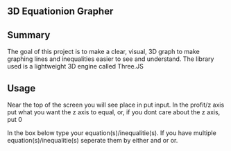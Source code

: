 3D Equationion Grapher
-------------------

## Summary

The goal of this project is to make a clear, visual, 3D graph to make graphing lines and inequalities easier to see and understand.
The library used is a lightweight 3D engine called Three.JS

## Usage

Near the top of the screen you will see place in put input. In the profit/z axis put what you want the z axis to equal, or, if you dont care about the z axis, put 0

In the box below type your equation(s)/inequalitie(s). If you have multiple equation(s)/inequalitie(s) seperate them by either and or or.